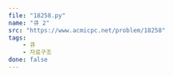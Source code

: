 ```yaml
---
file: "18258.py"
name: "큐 2"
src: "https://www.acmicpc.net/problem/18258"
tags: 
    - 큐
    - 자료구조
done: false
---
```


